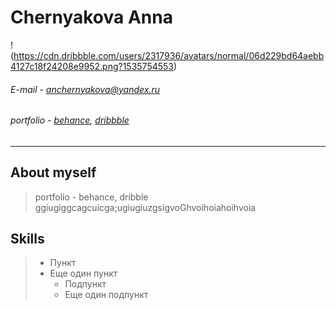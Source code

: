 # Chernyakova Anna
!(https://cdn.dribbble.com/users/2317936/avatars/normal/06d229bd64aebb4127c18f24208e9952.png?1535754553)
###### E-mail - anchernyakova@yandex.ru
###### portfolio - [behance](https://www.behance.net/portffolio), [dribbble](https://dribbble.com/G_B_R_Jo)
*********

## About myself
> portfolio - behance, dribble ggiugiggcagcuicga;ugiugiuzgsigvoGhvoihoiahoihvoia


## Skills
> * Пункт
> * Еще один пункт
>   * Подпункт
>   * Еще один подпункт

